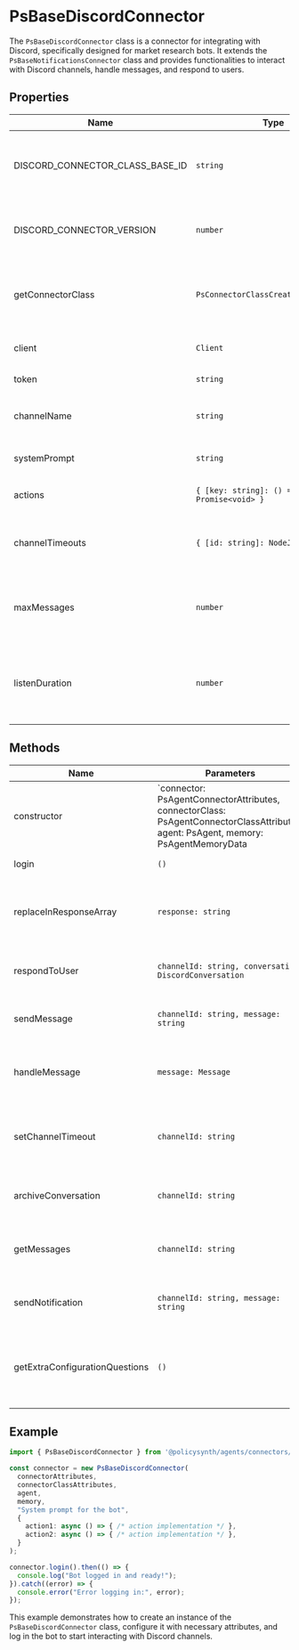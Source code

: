 # PsBaseDiscordConnector

The `PsBaseDiscordConnector` class is a connector for integrating with Discord, specifically designed for market research bots. It extends the `PsBaseNotificationsConnector` class and provides functionalities to interact with Discord channels, handle messages, and respond to users.

## Properties

| Name                | Type                                      | Description                                                                 |
|---------------------|-------------------------------------------|-----------------------------------------------------------------------------|
| DISCORD_CONNECTOR_CLASS_BASE_ID | `string`                                  | Static constant for the Discord connector class base ID.                    |
| DISCORD_CONNECTOR_VERSION       | `number`                                  | Static constant for the Discord connector version.                          |
| getConnectorClass               | `PsConnectorClassCreationAttributes`      | Static property to get the connector class attributes.                      |
| client                          | `Client`                                  | Instance of the Discord client.                                             |
| token                           | `string`                                  | Discord bot token.                                                          |
| channelName                     | `string`                                  | Name of the Discord channel to interact with.                               |
| systemPrompt                    | `string`                                  | System prompt for the bot.                                                  |
| actions                         | `{ [key: string]: () => Promise<void> }`  | Actions that the bot can perform.                                           |
| channelTimeouts                 | `{ [id: string]: NodeJS.Timeout }`        | Timeouts for channels to stop listening after inactivity.                   |
| maxMessages                     | `number`                                  | Maximum number of messages to keep in memory for a conversation.            |
| listenDuration                  | `number`                                  | Duration to listen to a channel before stopping due to inactivity (in ms).  |

## Methods

| Name                        | Parameters                                                                 | Return Type         | Description                                                                 |
|-----------------------------|----------------------------------------------------------------------------|---------------------|-----------------------------------------------------------------------------|
| constructor                 | `connector: PsAgentConnectorAttributes, connectorClass: PsAgentConnectorClassAttributes, agent: PsAgent, memory: PsAgentMemoryData | undefined, systemPrompt: string, actions: { [key: string]: () => Promise<void> }, startProgress: number, endProgress: number` | `void`              | Constructor to initialize the Discord connector.                             |
| login                       | `()`                                                                       | `Promise<void>`     | Logs in the Discord bot.                                                    |
| replaceInResponseArray      | `response: string`                                                         | `Promise<{ modifiedResponse: string; actionsTriggered: string[] }>` | Replaces actions in the response array and triggers them.                   |
| respondToUser               | `channelId: string, conversation: DiscordConversation`                     | `Promise<void>`     | Responds to a user in a Discord channel.                                    |
| sendMessage                 | `channelId: string, message: string`                                       | `Promise<void>`     | Sends a message to a Discord channel.                                       |
| handleMessage               | `message: Message`                                                         | `Promise<void>`     | Handles incoming messages from Discord.                                     |
| setChannelTimeout           | `channelId: string`                                                        | `void`              | Sets a timeout for a channel to stop listening after inactivity.            |
| archiveConversation         | `channelId: string`                                                        | `void`              | Archives a conversation after inactivity.                                   |
| getMessages                 | `channelId: string`                                                        | `Promise<string[]>` | Fetches messages from a Discord channel.                                    |
| sendNotification            | `channelId: string, message: string`                                       | `Promise<void>`     | Sends a notification to a Discord channel.                                  |
| getExtraConfigurationQuestions | `()`                                                                       | `YpStructuredQuestionData[]` | Static method to get extra configuration questions for the connector.       |

## Example

```typescript
import { PsBaseDiscordConnector } from '@policysynth/agents/connectors/notifications/discordConnector.js';

const connector = new PsBaseDiscordConnector(
  connectorAttributes,
  connectorClassAttributes,
  agent,
  memory,
  "System prompt for the bot",
  {
    action1: async () => { /* action implementation */ },
    action2: async () => { /* action implementation */ },
  }
);

connector.login().then(() => {
  console.log("Bot logged in and ready!");
}).catch((error) => {
  console.error("Error logging in:", error);
});
```

This example demonstrates how to create an instance of the `PsBaseDiscordConnector` class, configure it with necessary attributes, and log in the bot to start interacting with Discord channels.